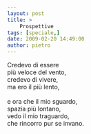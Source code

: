 ```yaml
---
layout: post
title: >
    Prospettive
tags: [speciale,]
date: 2009-02-20 14:49:00
author: pietro
---
```

Credevo di essere<br/>più veloce del vento,<br/>credevo di vivere,<br/>ma ero il più lento,<br/><br/>e ora che il mio sguardo,<br/>spazia più lontano,<br/>vedo il mio traguardo,<br/>che rincorro pur se invano.

